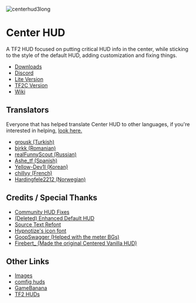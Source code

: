 ![centerhud3long](https://github.com/RoseyLemonz/center-hud/assets/97610612/fe6e4ca8-e06e-4940-9ef7-aa191a214106) 
  <h1>Center HUD</h1>
  A TF2 HUD focused on putting critical HUD info in the center, while sticking to the style of the default HUD, adding customization and fixing things.

  - <a href="https://github.com/RoseyLemonz/center-hud/releases">Downloads</a>
  - <a href="https://discord.gg/p5JV3k5CfE">Discord</a>
  - <a href="https://github.com/RoseyLemonz/center-hud/tree/lite">Lite Version</a>
  - <a href="https://github.com/RoseyLemonz/center-hud/tree/tf2c">TF2C Version</a>
  - <a href="https://github.com/RoseyLemonz/center-hud/wiki">Wiki</a>
  
  <h2>Translators</h2>
  
  Everyone that has helped translate Center HUD to other languages, if you're interested in helping, <a href="https://github.com/RoseyLemonz/center-hud/wiki/Translating">look here.</a>
  
  - <a href="https://github.com/grousk">grousk (Turkish)</a>
  - <a href="https://steamcommunity.com/id/bambambambrrrbrrrboopboop/">bjrkk (Romanian)</a>
  - <a href="https://github.com/realFunnyScout">realFunnyScout (Russian)</a>
  - <a href="https://gamebanana.com/members/1932153">Ashe_tf (Spanish)</a>
  - <a href="https://github.com/Yellow-Dev1l">Yellow-Dev1l (Korean)</a>
  - <a href="https://steamcommunity.com/profiles/76561199122950001/">chillyy (French)</a>
  - <a href="https://github.com/Hardingfele2212">Hardingfele2212 (Norwegian)</a>
  
  <h2>Credits / Special Thanks</h2>
  
  - <a href="https://github.com/CriticalFlaw/TF2HUD.Fixes">Community HUD Fixes</a>
  - <a href="https://gamebanana.com/mods/385807">(Deleted) Enhanced Default HUD</a>
  - <a href="https://gamebanana.com/mods/314848">Source Text Refont</a>
  - <a href="https://github.com/Hypnootize/TF2-HUD-Icons">Hypnotize's icon font</a>
  - <a href="https://gamebanana.com/members/1672887">GoopSwagger (Helped with the meter BGs)</a>
  - <a href="https://gamebanana.com/members/1767717">Firebert_ (Made the original Centered Vanilla HUD)</a>
  
  <h2>Other Links</h2>
  
  - <a href="https://imgur.com/a/NLdQS6O">Images</a>
  - <a href="https://comfig.app/huds/page/center-hud/">comfig huds</a>
  - <a href="https://gamebanana.com/mods/485626">GameBanana</a>
  - <a href="https://tf2huds.dev/hud/Center-Hud">TF2 HUDs</a>
